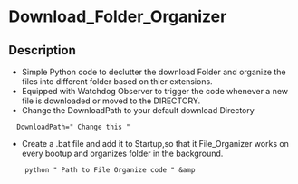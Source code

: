 
# Download_Folder_Organizer

## Description

- Simple Python code to declutter the download Folder and organize the files into different folder based on thier extensions.
- Equipped with Watchdog Observer to trigger the code whenever a new file is downloaded or moved to the DIRECTORY.
- Change the DownloadPath to your default download Directory 
```shell
  DownloadPath=" Change this "
 ```

- Create a .bat file and add it to Startup,so that it File_Organizer works on every bootup and organizes folder in the background.
```shell
    python " Path to File Organize code " &amp
```


